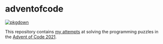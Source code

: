 # adventofcode

[![pkgdown](https://github.com/soniamitchell/adventofcode/actions/workflows/pkgdown.yaml/badge.svg)](https://github.com/soniamitchell/adventofcode/actions/workflows/pkgdown.yaml)

This repository contains [my attempts](http://sonia-mitchell.com/adventofcode/) at solving the programming puzzles 
in the [Advent of Code 2021](https://adventofcode.com/2021).
